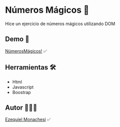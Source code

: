 # Números Mágicos 🔢

Hice un ejercicio de números mágicos utilizando DOM

## Demo 🔗

[NúmerosMágicos!](numerosmagicosrc.netlify.app) ✅
## Herramientas 🛠️

- Html
- Javascript
- Boostrap

## Autor 👨🏻‍💼

[Ezequiel Monachesi](https://www.linkedin.com/in/monachesi-cesar-ezequiel/) ✅
